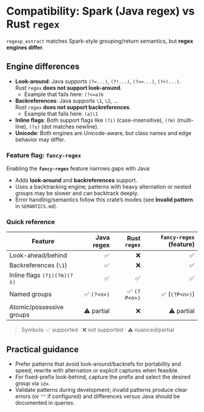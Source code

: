 # Compatibility: Spark (Java regex) vs Rust `regex`

`regexp_extract` matches Spark-style grouping/return semantics, but **regex engines differ**.

## Engine differences
- **Look-around**: Java supports `(?=...)`, `(?!...)`, `(?<=...)`, `(?<!...)`.  
  Rust `regex` **does not support look-around**.
  - Example that fails here: `(?<=a)b`
- **Backreferences**: Java supports `\1`, `\2`, …  
  Rust `regex` **does not support backreferences**.
  - Example that fails here: `(a)\1`
- **Inline flags**: Both support flags like `(?i)` (case-insensitive), `(?m)` (multi-line), `(?s)` (dot matches newline).
- **Unicode**: Both engines are Unicode-aware, but class names and edge behavior may differ.

### Feature flag: `fancy-regex`
Enabling the **`fancy-regex`** feature narrows gaps with Java:
- Adds **look-around** and **backreferences** support.
- Uses a backtracking engine; patterns with heavy alternation or nested groups may be slower and can backtrack deeply.
- Error handling/semantics follow this crate’s modes (see **Invalid pattern** in `SEMANTICS.md`).

### Quick reference


| Feature                       | Java regex | Rust `regex` | `fancy-regex` (feature) |
|------------------------------|-----------:|-------------:|-------------------------:|
| Look-ahead/behind            | ✅         | ❌           | ✅                       |
| Backreferences (`\1`)        | ✅         | ❌           | ✅                       |
| Inline flags `(?i)(?m)(?s)`  | ✅         | ✅           | ✅                       |
| Named groups                 | ✅ `(?<n>)`| ✅ `(?P<n>)` | ✅ (`(?P<n>)`)           |
| Atomic/possessive groups     | ⚠️ partial | ❌           | ⚠️ partial               |

> Symbols: ✅ supported · ❌ not supported · ⚠️ nuanced/partial

## Practical guidance
- Prefer patterns that avoid look-around/backrefs for portability and speed; rewrite with alternation or explicit captures when feasible.
- For fixed-prefix look-behind, capture the prefix and select the desired group via `idx`.
- Validate patterns during development; invalid patterns produce clear errors (or `""` if configured) and differences versus Java should be documented in queries.
